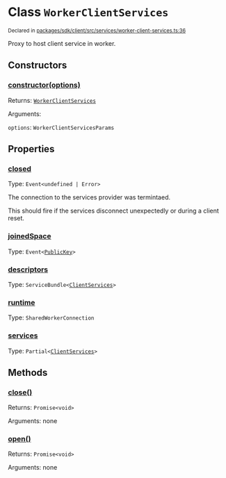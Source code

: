 # Class `WorkerClientServices`
<sub>Declared in [packages/sdk/client/src/services/worker-client-services.ts:36](https://github.com/dxos/dxos/blob/5efa14d7c/packages/sdk/client/src/services/worker-client-services.ts#L36)</sub>


Proxy to host client service in worker.

## Constructors
### [constructor(options)](https://github.com/dxos/dxos/blob/5efa14d7c/packages/sdk/client/src/services/worker-client-services.ts#L51)




Returns: <code>[WorkerClientServices](/api/@dxos/client/classes/WorkerClientServices)</code>

Arguments: 

`options`: <code>WorkerClientServicesParams</code>



## Properties
### [closed](https://github.com/dxos/dxos/blob/5efa14d7c/packages/sdk/client/src/services/worker-client-services.ts#L37)
Type: <code>Event&lt;undefined | Error&gt;</code>

The connection to the services provider was termintaed.

This should fire if the services disconnect unexpectedly or during a client reset.

### [joinedSpace](https://github.com/dxos/dxos/blob/5efa14d7c/packages/sdk/client/src/services/worker-client-services.ts#L38)
Type: <code>Event&lt;[PublicKey](/api/@dxos/react-client/classes/PublicKey)&gt;</code>



### [descriptors](https://github.com/dxos/dxos/blob/5efa14d7c/packages/sdk/client/src/services/worker-client-services.ts#L57)
Type: <code>ServiceBundle&lt;[ClientServices](/api/@dxos/client/types/ClientServices)&gt;</code>



### [runtime](https://github.com/dxos/dxos/blob/5efa14d7c/packages/sdk/client/src/services/worker-client-services.ts#L65)
Type: <code>SharedWorkerConnection</code>



### [services](https://github.com/dxos/dxos/blob/5efa14d7c/packages/sdk/client/src/services/worker-client-services.ts#L61)
Type: <code>Partial&lt;[ClientServices](/api/@dxos/client/types/ClientServices)&gt;</code>




## Methods
### [close()](https://github.com/dxos/dxos/blob/5efa14d7c/packages/sdk/client/src/services/worker-client-services.ts#L128)




Returns: <code>Promise&lt;void&gt;</code>

Arguments: none




### [open()](https://github.com/dxos/dxos/blob/5efa14d7c/packages/sdk/client/src/services/worker-client-services.ts#L70)




Returns: <code>Promise&lt;void&gt;</code>

Arguments: none




